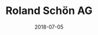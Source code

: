 ﻿---
title:          "Roland Schön AG"
date:           "2018-07-05"
draft:          false
robotsExclude:  true
forceNowrap:    false
---
